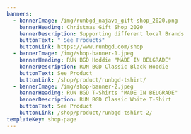 ```yaml
---
banners:
  - bannerImage: /img/runbgd_najava_gift-shop_2020.png
    bannerHeading: Christmas Gift Shop 2020
    bannerDescription: Supporting different local Brands
    buttonText: " See Products"
    buttonLink: https://www.runbgd.com/shop
  - bannerImage: /img/shop-banner-1.jpeg
    bannerHeading: RUN BGD Hoddie "MADE IN BELGRADE"
    bannerDescription: RUN BGD Classic Black Hoodie
    buttonText: See Product
    buttonLink: /shop/product/runbgd-tshirt/
  - bannerImage: /img/shop-banner-2.jpeg
    bannerHeading: RUN BGD T-Shirts "MADE IN BELGRADE"
    bannerDescription: RUN BGD Classic White T-Shirt
    buttonText: See Product
    buttonLink: /shop/product/runbgd-tshirt-2/
templateKey: shop-page
---
```

